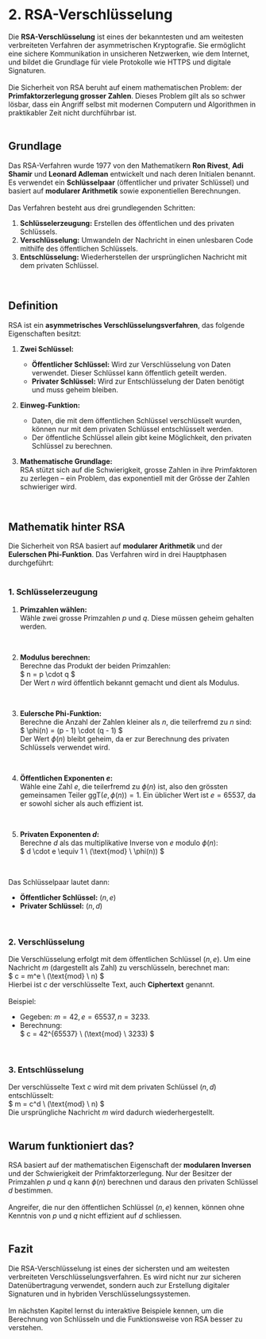 # 2. RSA-Verschlüsselung  

Die **RSA-Verschlüsselung** ist eines der bekanntesten und am weitesten verbreiteten Verfahren der asymmetrischen Kryptografie. Sie ermöglicht eine sichere Kommunikation in unsicheren Netzwerken, wie dem Internet, und bildet die Grundlage für viele Protokolle wie HTTPS und digitale Signaturen.  
<br>
Die Sicherheit von RSA beruht auf einem mathematischen Problem: der **Primfaktorzerlegung grosser Zahlen**. Dieses Problem gilt als so schwer lösbar, dass ein Angriff selbst mit modernen Computern und Algorithmen in praktikabler Zeit nicht durchführbar ist.  
<br>

## Grundlage  

Das RSA-Verfahren wurde 1977 von den Mathematikern **Ron Rivest**, **Adi Shamir** und **Leonard Adleman** entwickelt und nach deren Initialen benannt. Es verwendet ein **Schlüsselpaar** (öffentlicher und privater Schlüssel) und basiert auf **modularer Arithmetik** sowie exponentiellen Berechnungen.  
<br>
Das Verfahren besteht aus drei grundlegenden Schritten:  
1. **Schlüsselerzeugung:** Erstellen des öffentlichen und des privaten Schlüssels.  
2. **Verschlüsselung:** Umwandeln der Nachricht in einen unlesbaren Code mithilfe des öffentlichen Schlüssels.  
3. **Entschlüsselung:** Wiederherstellen der ursprünglichen Nachricht mit dem privaten Schlüssel.  
<br>

## Definition  

RSA ist ein **asymmetrisches Verschlüsselungsverfahren**, das folgende Eigenschaften besitzt:  
1. **Zwei Schlüssel:**  
   - **Öffentlicher Schlüssel:** Wird zur Verschlüsselung von Daten verwendet. Dieser Schlüssel kann öffentlich geteilt werden.  
   - **Privater Schlüssel:** Wird zur Entschlüsselung der Daten benötigt und muss geheim bleiben.  

2. **Einweg-Funktion:**  
   - Daten, die mit dem öffentlichen Schlüssel verschlüsselt wurden, können nur mit dem privaten Schlüssel entschlüsselt werden.  
   - Der öffentliche Schlüssel allein gibt keine Möglichkeit, den privaten Schlüssel zu berechnen.  

3. **Mathematische Grundlage:**  
   RSA stützt sich auf die Schwierigkeit, grosse Zahlen in ihre Primfaktoren zu zerlegen – ein Problem, das exponentiell mit der Grösse der Zahlen schwieriger wird.  
<br>

## Mathematik hinter RSA  

Die Sicherheit von RSA basiert auf **modularer Arithmetik** und der **Eulerschen Phi-Funktion**. Das Verfahren wird in drei Hauptphasen durchgeführt:  
<br>

### 1. Schlüsselerzeugung  

1. **Primzahlen wählen:**  
   Wähle zwei grosse Primzahlen $p$ und $q$. Diese müssen geheim gehalten werden.  
<br>

2. **Modulus berechnen:**  
   Berechne das Produkt der beiden Primzahlen:  
   $
   n = p \cdot q
   $  
   Der Wert $n$ wird öffentlich bekannt gemacht und dient als Modulus.  
<br>

3. **Eulersche Phi-Funktion:**  
   Berechne die Anzahl der Zahlen kleiner als $n$, die teilerfremd zu $n$ sind:  
   $
   \phi(n) = (p - 1) \cdot (q - 1)
   $  
   Der Wert $\phi(n)$ bleibt geheim, da er zur Berechnung des privaten Schlüssels verwendet wird.  
<br>

4. **Öffentlichen Exponenten $e$:**  
   Wähle eine Zahl $e$, die teilerfremd zu $\phi(n)$ ist, also den grössten gemeinsamen Teiler $\text{ggT}(e, \phi(n)) = 1$. Ein üblicher Wert ist $e = 65537$, da er sowohl sicher als auch effizient ist.  
<br>

5. **Privaten Exponenten $d$:**  
   Berechne $d$ als das multiplikative Inverse von $e$ modulo $\phi(n)$:  
   $
   d \cdot e \equiv 1 \ (\text{mod} \ \phi(n))
   $  
<br>

Das Schlüsselpaar lautet dann:  
- **Öffentlicher Schlüssel:** $(n, e)$
- **Privater Schlüssel:** $(n, d)$
<br>

### 2. Verschlüsselung  

Die Verschlüsselung erfolgt mit dem öffentlichen Schlüssel $(n, e)$. Um eine Nachricht $m$ (dargestellt als Zahl) zu verschlüsseln, berechnet man:  
$
c = m^e \ (\text{mod} \ n)
$  
Hierbei ist $c$ der verschlüsselte Text, auch **Ciphertext** genannt.  
<br>
Beispiel:  
- Gegeben: $m = 42, e = 65537, n = 3233$.  
- Berechnung:  
  $
  c = 42^{65537} \ (\text{mod} \ 3233)
  $  
<br>

### 3. Entschlüsselung  

Der verschlüsselte Text $c$ wird mit dem privaten Schlüssel $(n, d)$ entschlüsselt:  
$
m = c^d \ (\text{mod} \ n)
$  
Die ursprüngliche Nachricht $m$ wird dadurch wiederhergestellt.  
<br>

## Warum funktioniert das?  

RSA basiert auf der mathematischen Eigenschaft der **modularen Inversen** und der Schwierigkeit der Primfaktorzerlegung. Nur der Besitzer der Primzahlen $p$ und $q$ kann $\phi(n)$ berechnen und daraus den privaten Schlüssel $d$ bestimmen.  
<br>
Angreifer, die nur den öffentlichen Schlüssel $(n, e)$ kennen, können ohne Kenntnis von $p$ und $q$ nicht effizient auf $d$ schliessen.  
<br>

## Fazit  

Die RSA-Verschlüsselung ist eines der sichersten und am weitesten verbreiteten Verschlüsselungsverfahren. Es wird nicht nur zur sicheren Datenübertragung verwendet, sondern auch zur Erstellung digitaler Signaturen und in hybriden Verschlüsselungssystemen.  
<br>
Im nächsten Kapitel lernst du interaktive Beispiele kennen, um die Berechnung von Schlüsseln und die Funktionsweise von RSA besser zu verstehen.
<br>